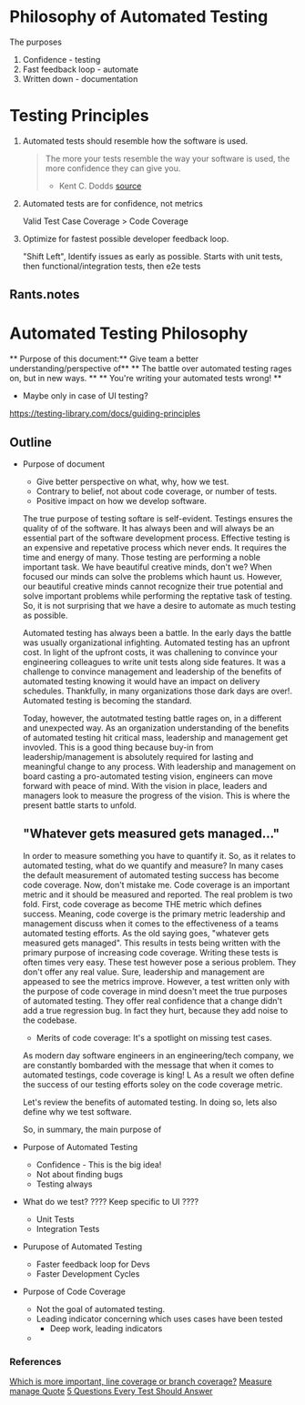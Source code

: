 # Philosophy of Automated Testing

The purposes
1. Confidence - testing
2. Fast feedback loop - automate
3. Written down - documentation

# Testing Principles

1. Automated tests should resemble how the software is used.

    > The more your tests resemble the way your software is used, the more confidence they can give you.
    > - Kent C. Dodds [source](https://twitter.com/kentcdodds/status/977018512689455106)
  
2. Automated tests are for confidence, not metrics

   Valid Test Case Coverage > Code Coverage

3. Optimize for fastest possible developer feedback loop.

   "Shift Left", Identify issues as early as possible.  Starts with unit tests, then functional/integration tests, then e2e tests


## Rants.notes

# Automated Testing Philosophy

** Purpose of this document:** Give team a better understanding/perspective of\*\*
** The battle over automated testing rages on, but in new ways. **
** You're writing your automated tests wrong! **

- Maybe only in case of UI testing?

https://testing-library.com/docs/guiding-principles

## Outline

- Purpose of document

  - Give better perspective on what, why, how we test.
  - Contrary to belief, not about code coverage, or number of tests.
  - Positive impact on how we develop software.

  The true purpose of testing softare is self-evident. Testings ensures the quality of of the software. It has always been and will always be an essential part of the software development process. Effective testing is an expensive and repetative process which never ends. It requires the time and energy of many. Those testing are performing a noble important task. We have beautiful creative minds, don't we? When focused our minds can solve the problems which haunt us. However, our beautiful creative minds cannot recognize their true potential and solve important problems while performing the reptative task of testing. So, it is not surprising that we have a desire to automate as much testing as possible.

  Automated testing has always been a battle. In the early days the battle was usually organizational infighting. Automated testing has an upfront cost. In light of the upfront costs, it was challening to convince your engineering colleagues to write unit tests along side features. It was a challenge to convince management and leadership of the benefits of automated testing knowing it would have an impact on delivery schedules. Thankfully, in many organizations those dark days are over!. Automated testing is becoming the standard.

  Today, however, the autotmated testing battle rages on, in a different and unexpected way. As an organization understanding of the benefits of automated testing hit critical mass, leadership and management get invovled. This is a good thing because buy-in from leadership/management is absolutely required for lasting and meaningful change to any process. With leadership and management on board casting a pro-automated testing vision, engineers can move forward with peace of mind. With the vision in place, leaders and managers look to measure the progress of the vision. This is where the present battle starts to unfold.

  ## "Whatever gets measured gets managed..."

  In order to measure something you have to quantify it. So, as it relates to automated testing, what do we quantify and measure? In many cases the default measurement of automated testing success has become code coverage. Now, don't mistake me. Code coverage is an important metric and it should be measured and reported. The real problem is two fold. First, code coverage as become THE metric which defines success. Meaning, code coverge is the primary metric leadership and management discuss when it comes to the effectiveness of a teams automated testing efforts. As the old saying goes, "whatever gets measured gets managed". This results in tests being written with the primary purpose of increasing code coverage. Writing these tests is often times very easy. These test however pose a serious problem. They don't offer any real value. Sure, leadership and management are appeased to see the metrics improve. However, a test written only with the purpose of code coverage in mind doesn't meet the true purposes of automated testing. They offer real confidence that a change didn't add a true regression bug. In fact they hurt, because they add noise to the codebase.

  - Merits of code coverage: It's a spotlight on missing test cases.

  As modern day software engineers in an engineering/tech company, we are constantly bombarded with the message that when it comes to automated testings, code coverage is king! L As a result we often define the success of our testing efforts soley on the code coverage metric.

  Let's review the benefits of automated testing. In doing so, lets also define why we test software.

  So, in summary, the main purpose of

- Purpose of Automated Testing

  - Confidence - This is the big idea!
  - Not about finding bugs
  - Testing always

- What do we test? ???? Keep specific to UI ????

  - Unit Tests
  - Integration Tests

- Purupose of Automated Testing

  - Faster feedback loop for Devs
  - Faster Development Cycles

- Purpose of Code Coverage
  - Not the goal of automated testing.
  - Leading indicator concerning which uses cases have been tested
    - Deep work, leading indicators
  -

### References

[Which is more important, line coverage or branch coverage?](https://ardalis.com/which-is-more-important-line-coverage-or-branch-coverage/)
[Measure manage Quote](https://medium.com/centre-for-public-impact/what-gets-measured-gets-managed-its-wrong-and-drucker-never-said-it-fe95886d3df6)
[5 Questions Every Test Should Answer](https://medium.com/javascript-scene/what-every-unit-test-needs-f6cd34d9836d)
